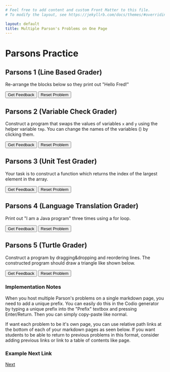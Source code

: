 ```yaml
---
# Feel free to add content and custom Front Matter to this file.
# To modify the layout, see https://jekyllrb.com/docs/themes/#overriding-theme-defaults

layout: default
title: Multiple Parson's Problems on One Page
---
```

# Parsons Practice

## Parsons 1 (Line Based Grader)
Re-arrange the blocks below so they print out "Hello Fred!"

<div id="p1-sortableTrash" class="sortable-code"></div>
<div id="p1-sortable" class="sortable-code"></div>
<div style="clear:both;"></div>
<p>
    <input id="p1-feedbackLink" value="Get Feedback" type="button" />
    <input id="p1-newInstanceLink" value="Reset Problem" type="button" />
</p>
<script type="text/javascript">
(function() {
  var initial = "print(\"Hello\")\n" +
    "print(\" \")\n" +
    "print(\"Fred\")\n" +
    "print(\"!\")";
  var parsonsPuzzle = new ParsonsWidget({
    "sortableId": "p1-sortable",
    "max_wrong_lines": 10,
    "grader": ParsonsWidget._graders.LineBasedGrader,
    "exec_limit": 2500,
    "can_indent": false,
    "x_indent": 50,
    "lang": "en",
    "trashId": "p1-sortableTrash"
  });
  parsonsPuzzle.init(initial);
  parsonsPuzzle.shuffleLines();
  $("#p1-newInstanceLink").click(function(event){
      event.preventDefault();
      parsonsPuzzle.shuffleLines();
  });
  $("#p1-feedbackLink").click(function(event){
      event.preventDefault();
      parsonsPuzzle.getFeedback();
  });
})();
</script>


## Parsons 2 (Variable Check Grader)
Construct a program that swaps the values of variables <code>x</code> and <code>y</code> using the helper variable <code>tmp</code>. You can change the names of the variables (<span class="jsparson-toggle"></span>) by clicking them.

<div id="p2-sortableTrash" class="sortable-code"></div>
<div id="p2-sortable" class="sortable-code"></div>
<div style="clear:both;"></div>
<p>
    <input id="p2-feedbackLink" value="Get Feedback" type="button" />
    <input id="p2-newInstanceLink" value="Reset Problem" type="button" />
</p>
<script type="text/javascript">
(function(){
  var initial = "$$toggle::x::y::tmp$$ = $$toggle::x::y::tmp$$\n" +
    "$$toggle::x::y::tmp$$ = $$toggle::x::y::tmp$$\n" +
    "$$toggle::x::y::tmp$$ = $$toggle::x::y::tmp$$";
  var parsonsPuzzle = new ParsonsWidget({
    "sortableId": "p2-sortable",
    "max_wrong_lines": 10,
    "grader": ParsonsWidget._graders.VariableCheckGrader,
    "exec_limit": 2500,
    "can_indent": true,
    "x_indent": 50,
    "lang": "en",
    "trashId": "p2-sortableTrash",
    "vartests": [
        {
            "message": "Testing with initial variable values x = 3 and y = 4",
            "initcode": "x = 3\ny = 4",
            "code": "",
            "variables": {}
        },
        {
            "message": "Testing with initial variable values x = 0 and y = 2",
            "initcode": "x = 0\ny = 2",
            "code": "",
            "variables": {}
        }
    ]
  });
  parsonsPuzzle.init(initial);
  parsonsPuzzle.shuffleLines();
  $("#p2-newInstanceLink").click(function(event){
      event.preventDefault();
      parsonsPuzzle.shuffleLines();
  });
  $("#p2-feedbackLink").click(function(event){
      event.preventDefault();
      parsonsPuzzle.getFeedback();
 });
})();
</script>

## Parsons 3 (Unit Test Grader)
Your task is to construct a function which returns the index of the largest element in the array.

<div id="p3-sortableTrash" class="sortable-code"></div>
<div id="p3-sortable" class="sortable-code"></div>
<div style="clear:both;"></div>
<p>
    <input id="p3-feedbackLink" value="Get Feedback" type="button" />
    <input id="p3-newInstanceLink" value="Reset Problem" type="button" />
</p>
<script type="text/javascript">
(function(){
  var initial = "def maxindex(arg):\n" +
    " ans = 0\n" +
    " for i in range(len(arg)):\n" +
    " if arg[i] > arg[ans]:\n" +
    " ans = i\n" +
    " while True:\n" +
    "pass\n" +
    " return ans";
  var parsonsPuzzle = new ParsonsWidget({
    "sortableId": "p3-sortable",
    "max_wrong_lines": 10,
    "grader": ParsonsWidget._graders.UnitTestGrader,
    "exec_limit": 2500,
    "can_indent": true,
    "x_indent": 50,
    "lang": "en",
    "trashId": "p3-sortableTrash",
    "unittests": "import unittestparson\nclass myTests(unittestparson.unittest):\n  def test_0(self):\n    self.assertEqual(,,)\n_test_result = myTests().main()"
  });
  parsonsPuzzle.init(initial);
  parsonsPuzzle.shuffleLines();
  $("#p3-newInstanceLink").click(function(event){
      event.preventDefault();
      parsonsPuzzle.shuffleLines();
  });
  $("#p3-feedbackLink").click(function(event){
      event.preventDefault();
      parsonsPuzzle.getFeedback();
  });
})();
</script>

## Parsons 4 (Language Translation Grader)
Print out "I am a Java program" three times using a for loop.

<div id="p4-sortableTrash" class="sortable-code"></div>
<div id="p4-sortable" class="sortable-code"></div>
<div style="clear:both;"></div>
<p>
    <input id="p4-feedbackLink" value="Get Feedback" type="button" />
    <input id="p4-newInstanceLink" value="Reset Problem" type="button" />
</p>
<script type="text/javascript">
(function(){
  var initial = "for (int i=0;i<3;i++) {\n" +
    "System.out.print(\\\"I \\\");\n" +
    "System.out.print(\\\"am \\\");\n" +
    "System.out.print(\\\"a Java program \\\");\n" +
    "}";
  var parsonsPuzzle = new ParsonsWidget({
    "sortableId": "p4-sortable",
    "max_wrong_lines": 1,
    "grader": ParsonsWidget._graders.LanguageTranslationGrader,
    "exec_limit": 2500,
    "can_indent": true,
    "x_indent": 50,
    "lang": "en",
    "executable_code": "for x in range(3):\n    output += 'I '\n    output += 'am '\n    output += 'a Java program '\npass",
    "programmingLang": "java",
    "vartests": [
        {
            "message": "Testing...",
            "initcode": "output = ''",
            "code": "",
            "variables": {
                "output": "I am a Java program I am a Java program I am a Java program "
            }
        }
    ]
  });
  parsonsPuzzle.init(initial);
  parsonsPuzzle.shuffleLines();
  $("#p4-newInstanceLink").click(function(event){
      event.preventDefault();
      parsonsPuzzle.shuffleLines();
  });
  $("#p4-feedbackLink").click(function(event){
      event.preventDefault();
      parsonsPuzzle.getFeedback();
   });
})();
</script>


## Parsons 5 (Turtle Grader)
Construct a program by dragging&amp;dropping and reordering lines. The constructed program should draw a triangle like shown below.

<div id="p5-sortableTrash" class="sortable-code"></div>
<div id="p5-sortable" class="sortable-code"></div>
<div style="clear:both;"></div>
<p>
    <input id="p5-feedbackLink" value="Get Feedback" type="button" />
    <input id="p5-newInstanceLink" value="Reset Problem" type="button" />
</p>
<script type="text/javascript">
(function(){
  var initial = "REPEAT 3 TIMES\n" +
    "  forward(100)\n" +
    "  left(120)\n" +
    "ENDREPEAT";
  var parsonsPuzzle = new ParsonsWidget({
    "sortableId": "p5-sortable",
    "max_wrong_lines": 1,
    "grader": ParsonsWidget._graders.TurtleGrader,
    "exec_limit": 2500,
    "can_indent": true,
    "x_indent": 50,
    "lang": "en",
    "trashId": "p5-sortableTrash",
    "executable_code": "for i in range(0,3):\nmyTurtle.forward(100)\nmyTurtle.left(120)\npass",
    "programmingLang": "pseudo",
    "turtleModelCode": "modelTurtle.forward(100)\nmodelTurtle.left(120)\nmodelTurtle.forward(100)\nmodelTurtle.left(120)\nmodelTurtle.forward(100)\nmodelTurtle.left(120)",
  });
  parsonsPuzzle.init(initial);
  parsonsPuzzle.shuffleLines();
  $("#p5-newInstanceLink").click(function(event){
      event.preventDefault();
      parsonsPuzzle.shuffleLines();
  });
  $("#p5-feedbackLink").click(function(event){
      event.preventDefault();
      parsonsPuzzle.getFeedback();
  });
})();
</script>

### Implementation Notes

When you host multiple Parson's problems on a single markdown page, you need to add a unique prefix. You can easily do this in the Codio generator by typing a unique prefix into the "Prefix" textbox and pressing Enter/Return. Then you can simply copy-paste like normal.

If want each problem to be it's own page, you can use relative path links at the bottom of each of your markdown pages as seen below. If you want students to be able to return to previous problems in this format, consider adding previous links or link to a table of contents like page.

### Example Next Link
[Next](./parsons/example1.html)
